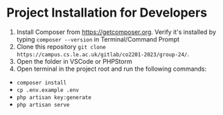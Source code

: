 # Project Installation for Developers
1. Install Composer from https://getcomposer.org. Verify it's installed by typing `composer --version` in Terminal/Command Prompt
2. Clone this repository `git clone https://campus.cs.le.ac.uk/gitlab/co2201-2023/group-24/`.
3. Open the folder in VSCode or PHPStorm
4. Open terminal in the project root and run the following commands:
- `composer install`
- `cp .env.example .env`
- `php artisan key:generate`
- `php artisan serve`
